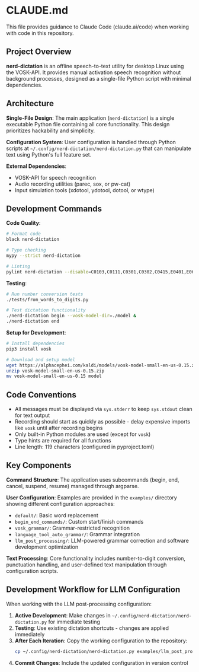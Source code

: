 # CLAUDE.md

This file provides guidance to Claude Code (claude.ai/code) when working with code in this repository.

## Project Overview

**nerd-dictation** is an offline speech-to-text utility for desktop Linux using the VOSK-API. It provides manual activation speech recognition without background processes, designed as a single-file Python script with minimal dependencies.

## Architecture

**Single-File Design**: The main application (`nerd-dictation`) is a single executable Python file containing all core functionality. This design prioritizes hackability and simplicity.

**Configuration System**: User configuration is handled through Python scripts at `~/.config/nerd-dictation/nerd-dictation.py` that can manipulate text using Python's full feature set.

**External Dependencies**: 
- VOSK-API for speech recognition
- Audio recording utilities (parec, sox, or pw-cat)
- Input simulation tools (xdotool, ydotool, dotool, or wtype)

## Development Commands

**Code Quality**:
```bash
# Format code
black nerd-dictation

# Type checking
mypy --strict nerd-dictation

# Linting
pylint nerd-dictation --disable=C0103,C0111,C0301,C0302,C0415,E0401,E0611,I1101,R0801,R0902,R0903,R0912,R0913,R0914,R0915,R1705,W0212,W0703
```

**Testing**:
```bash
# Run number conversion tests
./tests/from_words_to_digits.py

# Test dictation functionality
./nerd-dictation begin --vosk-model-dir=./model &
./nerd-dictation end
```

**Setup for Development**:
```bash
# Install dependencies
pip3 install vosk

# Download and setup model
wget https://alphacephei.com/kaldi/models/vosk-model-small-en-us-0.15.zip
unzip vosk-model-small-en-us-0.15.zip
mv vosk-model-small-en-us-0.15 model
```

## Code Conventions

- All messages must be displayed via `sys.stderr` to keep `sys.stdout` clean for text output
- Recording should start as quickly as possible - delay expensive imports like `vosk` until after recording begins
- Only built-in Python modules are used (except for `vosk`)
- Type hints are required for all functions
- Line length: 119 characters (configured in pyproject.toml)

## Key Components

**Command Structure**: The application uses subcommands (begin, end, cancel, suspend, resume) managed through argparse.

**User Configuration**: Examples are provided in the `examples/` directory showing different configuration approaches:
- `default/`: Basic word replacement
- `begin_end_commands/`: Custom start/finish commands  
- `vosk_grammar/`: Grammar-restricted recognition
- `language_tool_auto_grammar/`: Grammar integration
- `llm_post_processing/`: LLM-powered grammar correction and software development optimization

**Text Processing**: Core functionality includes number-to-digit conversion, punctuation handling, and user-defined text manipulation through configuration scripts.

## Development Workflow for LLM Configuration

When working with the LLM post-processing configuration:

1. **Active Development**: Make changes in `~/.config/nerd-dictation/nerd-dictation.py` for immediate testing
2. **Testing**: Use existing dictation shortcuts - changes are applied immediately 
3. **After Each Iteration**: Copy the working configuration to the repository:
   ```bash
   cp ~/.config/nerd-dictation/nerd-dictation.py examples/llm_post_processing/nerd-dictation.py
   ```
4. **Commit Changes**: Include the updated configuration in version control